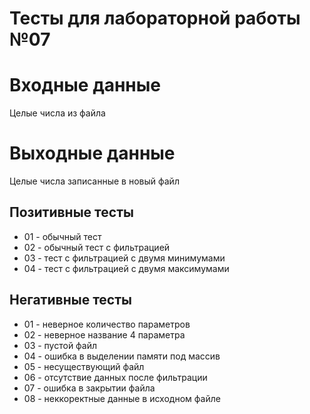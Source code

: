# Тесты для лабораторной работы №07  

# Входные данные  
Целые числа из файла  
  
# Выходные данные   
Целые числа записанные в новый файл   

## Позитивные тесты  

 - 01 - обычный тест  
 - 02 - обычный тест с фильтрацией  
 - 03 - тест с фильтрацией с двумя минимумами  
 - 04 - тест с фильтрацией с двумя максимумами  


 ## Негативные тесты   

 - 01 - неверное количество параметров  
 - 02 - неверное название 4 параметра  
 - 03 - пустой файл  
 - 04 - ошибка в выделении памяти под массив  
 - 05 - несуществующий файл  
 - 06 - отсутствие данных после фильтрации  
 - 07 - ошибка в закрытии файла  
 - 08 - неккоректные данные в исходном файле  
 
